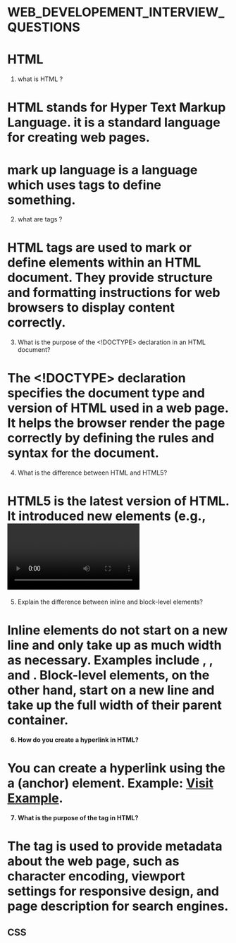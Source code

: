# WEB_DEVELOPEMENT_INTERVIEW_QUESTIONS

# HTML

1. what is HTML ?
# HTML stands for Hyper Text Markup Language. it is a standard language for creating web pages.
# mark up language is a language which uses tags to define something.

2. what are tags ?
# HTML tags are used to mark or define elements within an HTML document. They provide structure and formatting instructions for web browsers to display content correctly.
  
3. What is the purpose of the <!DOCTYPE> declaration in an HTML document?
# The <!DOCTYPE> declaration specifies the document type and version of HTML used in a web page. It helps the browser render the page correctly by defining the rules and syntax for the document.

4. What is the difference between HTML and HTML5?
# HTML5 is the latest version of HTML. It introduced new elements (e.g., <video>, <audio>, <canvas>) and APIs, improved support for multimedia, and enhanced semantic markup for better document structure.

5. Explain the difference between inline and block-level elements?
# Inline elements do not start on a new line and only take up as much width as necessary. Examples include <a>, <span>, and <strong>. Block-level elements, on the other hand, start on a new line and take up the full width of their parent container.

6. How do you create a hyperlink in HTML?
# You can create a hyperlink using the a (anchor) element. Example: <a href="https://www.example.com">Visit Example</a>.

7. What is the purpose of the <meta> tag in HTML?
# The <meta> tag is used to provide metadata about the web page, such as character encoding, viewport settings for responsive design, and page description for search engines.


## CSS
